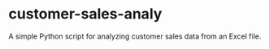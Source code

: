 # customer-sales-analy
A simple Python script for analyzing customer sales data from an Excel file.
